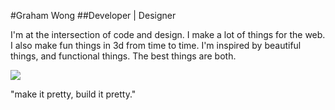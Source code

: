 #Graham Wong
##Developer | Designer

I'm at the intersection of code and design.
I make a lot of things for the web. I also make fun things in 3d from time to time.
I'm inspired by beautiful things, and functional things. The best things are both.

![](https://images.unsplash.com/photo-1439337153520-7082a56a81f4?crop=entropy&dpr=2&fit=crop&fm=jpg&h=1000&ixjsv=2.1.0&ixlib=rb-0.3.5&q=50&w=1900)

"make it pretty, build it pretty."
